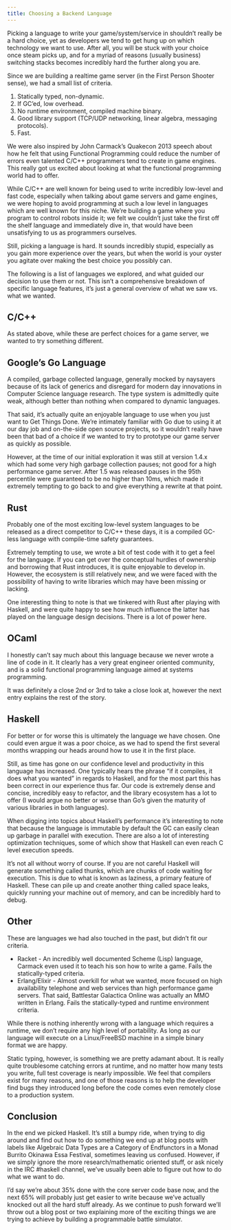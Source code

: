 ```yaml
---
title: Choosing a Backend Language
---
```


Picking a language to write your game/system/service in shouldn’t really be a hard choice, yet as developers we tend to get hung up on which technology we want to use.  After all, you will be stuck with your choice once steam picks up, and for a myriad of reasons (usually business) switching stacks becomes incredibly hard the further along you are.

Since we are building a realtime game server (in the First Person Shooter sense), we had a small list of criteria.

1. Statically typed, non-dynamic.
2. If GC’ed, low overhead.
3. No runtime environment, compiled machine binary.
5. Good library support (TCP/UDP networking, linear algebra, messaging protocols).
6. Fast.

We were also inspired by John Carmack’s Quakecon 2013 speech about how he felt that using Functional Programming could reduce the number of errors even talented C/C++ programmers tend to create in game engines.  This really got us excited about looking at what the functional programming world had to offer.

While C/C++ are well known for being used to write incredibly low-level and fast code, especially when talking about game servers and game engines, we were hoping to avoid programming at such a low level in languages which are well known for this niche.  We’re building a game where you program to control robots inside it; we felt we couldn’t just take the first off the shelf language and immediately dive in, that would have been unsatisfying to us as programmers ourselves.

Still, picking a language is hard. It sounds incredibly stupid, especially as you gain more experience over the years, but when the world is your oyster you agitate over making the best choice you possibly can.

The following is a list of languages we explored, and what guided our decision to use them or not.  This isn’t a comprehensive breakdown of specific language features, it’s just a general overview of what we saw vs. what we wanted.

## C/C++

As stated above, while these are perfect choices for a game server, we wanted to try something different.

## Google’s Go Language

A compiled, garbage collected language, generally mocked by naysayers because of its lack of generics and disregard for modern day innovations in Computer Science language research.  The type system is admittedly quite weak, although better than nothing when compared to dynamic languages.

That said, it’s actually quite an enjoyable language to use when you just want to Get Things Done.  We’re intimately familiar with Go due to using it at our day job and on-the-side open source projects, so it wouldn’t really have been that bad of a choice if we wanted to try to prototype our game server as quickly as possible.

However, at the time of our initial exploration it was still at version 1.4.x which had some very high garbage collection pauses; not good for a high performance game server.  After 1.5 was released pauses in the 95th percentile were guaranteed to be no higher than 10ms, which made it extremely tempting to go back to and give everything a rewrite at that point.

## Rust

Probably one of the most exciting low-level system languages to be released as a direct competitor to C/C++ these days, it is a compiled GC-less language with compile-time safety guarantees.

Extremely tempting to use, we wrote a bit of test code with it to get a feel for the language.  If you can get over the conceptual hurdles of ownership and borrowing that Rust introduces, it is quite enjoyable to develop in.  However, the ecosystem is still relatively new, and we were faced with the possibility of having to write libraries which may have been missing or lacking.

One interesting thing to note is that we tinkered with Rust after playing with Haskell, and were quite happy to see how much influence the latter has played on the language design decisions.  There is a lot of power here.

## OCaml

I honestly can’t say much about this language because we never wrote a line of code in it.  It clearly has a very great engineer oriented community, and is a solid functional programming language aimed at systems programming.

It was definitely a close 2nd or 3rd to take a close look at, however the next entry explains the rest of the story.

## Haskell

For better or for worse this is ultimately the language we have chosen.  One could even argue it was a poor choice, as we had to spend the first several months wrapping our heads around how to use it in the first place.

Still, as time has gone on our confidence level and productivity in this language has increased.  One typically hears the phrase “if it compiles, it does what you wanted” in regards to Haskell, and for the most part this has been correct in our experience thus far.  Our code is extremely dense and concise, incredibly easy to refactor, and the library ecosystem has a lot to offer (I would argue no better or worse than Go’s given the maturity of various libraries in both languages).

When digging into topics about Haskell’s performance it’s interesting to note that because the language is immutable by default the GC can easily clean up garbage in parallel with execution.  There are also a lot of interesting optimization techniques, some of which show that Haskell can even reach C level execution speeds.

It’s not all without worry of course.  If you are not careful Haskell will generate something called thunks, which are chunks of code waiting for execution.  This is due to what is known as laziness, a primary feature of Haskell.  These can pile up and create another thing called space leaks, quickly running your machine out of memory, and can be incredibly hard to debug.

## Other

These are languages we had also touched in the past, but didn’t fit our criteria.

* Racket - An incredibly well documented Scheme (Lisp) language, Carmack even used it to teach his son how to write a game.  Fails the statically-typed criteria.
* Erlang/Elixir - Almost overkill for what we wanted, more focused on high availability telephone and web services than high performance game servers.  That said, Battlestar Galactica Online was actually an MMO written in Erlang.  Fails the statically-typed and runtime environment criteria.

While there is nothing inherently wrong with a language which requires a runtime, we don’t require any high level of portability.  As long as our language will execute on a Linux/FreeBSD machine in a simple binary format we are happy.

Static typing, however, is something we are pretty adamant about.  It is really quite troublesome catching errors at runtime, and no matter how many tests you write, full test coverage is nearly impossible.  We feel that compilers exist for many reasons, and one of those reasons is to help the developer find bugs they introduced long before the code comes even remotely close to a production system.

## Conclusion

In the end we picked Haskell.  It’s still a bumpy ride, when trying to dig around and find out how to do something we end up at blog posts with labels like Algebraic Data Types are a Category of Endfunctors in a Monad Burrito Okinawa Essa Festival, sometimes leaving us confused.  However, if we simply ignore the more research/mathematic oriented stuff, or ask nicely in the IRC #haskell channel, we’ve usually been able to figure out how to do what we want to do.

I’d say we’re about 35% done with the core server code base now, and the next 65% will probably just get easier to write because we’ve actually knocked out all the hard stuff already.  As we continue to push forward we’ll throw out a blog post or two explaining more of the exciting things we are trying to achieve by building a programmable battle simulator.
